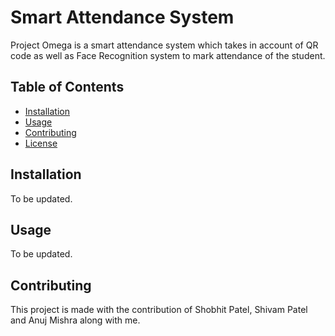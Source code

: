 # Smart Attendance System

Project Omega is a smart attendance system which takes in account of QR code as well as Face Recognition system to mark attendance of the student.


## Table of Contents

- [Installation](#installation)
- [Usage](#usage)
- [Contributing](#contributing)
- [License](#license)

## Installation

To be updated.

## Usage

To be updated.

## Contributing

This project is made with the contribution of Shobhit Patel, Shivam Patel and Anuj Mishra along with me.  

